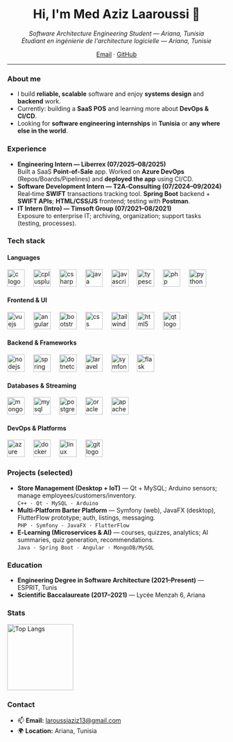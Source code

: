 
<!--
  Profile README for wzk-aziz
  Tip: create a repository named exactly your username: wzk-aziz
  and put this README.md at the root to make it your profile page.
-->

<div align="center">

# Hi, I'm **Med Aziz Laaroussi** 👋  
*Software Architecture Engineering Student — Ariana, Tunisia*  
*Étudiant en ingénierie de l'architecture logicielle — Ariana, Tunisie*

[Email](mailto:laroussiaziz13@gmail.com) · [GitHub](https://github.com/wzk-aziz)

</div>

---

### About me
- I build **reliable, scalable** software and enjoy **systems design** and **backend** work.  
- Currently: building a **SaaS POS** and learning more about **DevOps & CI/CD**.  
- Looking for **software engineering internships** in **Tunisia** or **any where else in the world**.

### Experience
- **Engineering Intern — Liberrex (07/2025–08/2025)**  
  Built a SaaS **Point‑of‑Sale** app. Worked on **Azure DevOps** (Repos/Boards/Pipelines) and **deployed the app** using CI/CD.
- **Software Development Intern — T2A‑Consulting (07/2024–09/2024)**  
  Real‑time **SWIFT** transactions tracking tool. **Spring Boot** backend + **SWIFT APIs**; **HTML/CSS/JS** frontend; testing with **Postman**.
- **IT Intern (Intro) — Timsoft Group (07/2021–08/2021)**  
  Exposure to enterprise IT; archiving, organization; support tasks (testing, processes).

### Tech stack

#### Languages
<div align="left">
  <img src="https://cdn.jsdelivr.net/gh/devicons/devicon/icons/c/c-original.svg" height="40" alt="c logo" />
  <img width="12" />
  <img src="https://cdn.jsdelivr.net/gh/devicons/devicon/icons/cplusplus/cplusplus-original.svg" height="40" alt="cplusplus logo" />
  <img width="12" />
  <img src="https://cdn.jsdelivr.net/gh/devicons/devicon/icons/csharp/csharp-original.svg" height="40" alt="csharp logo" />
  <img width="12" />
  <img src="https://cdn.jsdelivr.net/gh/devicons/devicon/icons/java/java-original.svg" height="40" alt="java logo" />
  <img width="12" />
  <img src="https://cdn.jsdelivr.net/gh/devicons/devicon/icons/javascript/javascript-original.svg" height="40" alt="javascript logo" />
  <img width="12" />
  <img src="https://cdn.jsdelivr.net/gh/devicons/devicon/icons/typescript/typescript-original.svg" height="40" alt="typescript logo" />
  <img width="12" />
  <img src="https://cdn.jsdelivr.net/gh/devicons/devicon/icons/php/php-original.svg" height="40" alt="php logo" />
  <img width="12" />
  <img src="https://cdn.jsdelivr.net/gh/devicons/devicon/icons/python/python-original.svg" height="40" alt="python logo" />
</div>

#### Frontend & UI
<div align="left">
  <img src="https://cdn.jsdelivr.net/gh/devicons/devicon/icons/vuejs/vuejs-original.svg" height="40" alt="vuejs logo" />
  <img width="12" />
  <img src="https://cdn.jsdelivr.net/gh/devicons/devicon/icons/angularjs/angularjs-original.svg" height="40" alt="angularjs logo" />
  <img width="12" />
  <img src="https://cdn.jsdelivr.net/gh/devicons/devicon/icons/bootstrap/bootstrap-original.svg" height="40" alt="bootstrap logo" />
  <img width="12" />
  <img src="https://cdn.jsdelivr.net/gh/devicons/devicon/icons/css3/css3-original.svg" height="40" alt="css logo" />
  <img width="12" />
  <img src="https://cdn.jsdelivr.net/gh/devicons/devicon/icons/tailwindcss/tailwindcss-original-wordmark.svg" height="40" alt="tailwindcss logo" />
  <img width="12" />
  <img src="https://cdn.jsdelivr.net/gh/devicons/devicon/icons/html5/html5-original.svg" height="40" alt="html5 logo" />
  <img width="12" />
  <img src="https://cdn.jsdelivr.net/gh/devicons/devicon/icons/qt/qt-original.svg" height="40" alt="qt logo" />
</div>

#### Backend & Frameworks
<div align="left">
  <img src="https://cdn.jsdelivr.net/gh/devicons/devicon/icons/nodejs/nodejs-original.svg" height="40" alt="nodejs logo" />
  <img width="12" />
  <img src="https://cdn.jsdelivr.net/gh/devicons/devicon/icons/spring/spring-original.svg" height="40" alt="spring logo" />
  <img width="12" />
  <img src="https://cdn.jsdelivr.net/gh/devicons/devicon/icons/dotnetcore/dotnetcore-original.svg" height="40" alt="dotnetcore logo" />
  <img width="12" />
  <img src="https://cdn.jsdelivr.net/gh/devicons/devicon/icons/laravel/laravel-original.svg" height="40" alt="laravel logo" />
  <img width="12" />
  <img src="https://cdn.jsdelivr.net/gh/devicons/devicon/icons/symfony/symfony-original.svg" height="40" alt="symfony logo" />
  <img width="12" />
  <img src="https://cdn.jsdelivr.net/gh/devicons/devicon/icons/flask/flask-original.svg" height="40" alt="flask logo" />
</div>

#### Databases & Streaming
<div align="left">
  <img src="https://cdn.jsdelivr.net/gh/devicons/devicon/icons/mongodb/mongodb-original.svg" height="40" alt="mongodb logo" />
  <img width="12" />
  <img src="https://cdn.jsdelivr.net/gh/devicons/devicon/icons/mysql/mysql-original.svg" height="40" alt="mysql logo" />
  <img width="12" />
  <img src="https://cdn.jsdelivr.net/gh/devicons/devicon/icons/postgresql/postgresql-original.svg" height="40" alt="postgresql logo" />
  <img width="12" />
  <img src="https://cdn.jsdelivr.net/gh/devicons/devicon/icons/oracle/oracle-original.svg" height="40" alt="oracle logo" />
  <img width="12" />
  <img src="https://cdn.jsdelivr.net/gh/devicons/devicon/icons/apachekafka/apachekafka-original.svg" height="40" alt="apachekafka logo" />
</div>

#### DevOps & Platforms
<div align="left">
  <img src="https://cdn.jsdelivr.net/gh/devicons/devicon/icons/azure/azure-original.svg" height="40" alt="azure logo" />
  <img width="12" />
  <img src="https://cdn.jsdelivr.net/gh/devicons/devicon/icons/docker/docker-original.svg" height="40" alt="docker logo" />
  <img width="12" />
  <img src="https://cdn.jsdelivr.net/gh/devicons/devicon/icons/linux/linux-original.svg" height="40" alt="linux logo" />
  <img width="12" />
  <img src="https://cdn.jsdelivr.net/gh/devicons/devicon/icons/git/git-original.svg" height="40" alt="git logo" />
</div>


### Projects (selected)
- **Store Management (Desktop + IoT)** — Qt + MySQL; Arduino sensors; manage employees/customers/inventory.  
  `C++ · Qt · MySQL · Arduino`
- **Multi‑Platform Barter Platform** — Symfony (web), JavaFX (desktop), FlutterFlow prototype; auth, listings, messaging.  
  `PHP · Symfony · JavaFX · FlutterFlow`
- **E‑Learning (Microservices & AI)** — courses, quizzes, analytics; AI summaries, quiz generation, recommendations.  
  `Java · Spring Boot · Angular · MongoDB/MySQL`


### Education
- **Engineering Degree in Software Architecture (2021–Present)** — ESPRIT, Tunis  
- **Scientific Baccalaureate (2017–2021)** — Lycée Menzah 6, Ariana

### Stats
<p>
  <img height="152" alt="Top Langs" src="https://github-readme-stats.vercel.app/api/top-langs/?username=wzk-aziz&layout=compact" />
</p>

### Contact
- 📫 **Email:** [laroussiaziz13@gmail.com](mailto:laroussiaziz13@gmail.com)  
- 🌍 **Location:** Ariana, Tunisia




<!-- Optional: add a visitor badge or profile views if you want -->
<!-- ![Profile views](https://komarev.com/ghpvc/?username=wzk-aziz&style=flat) -->

